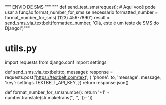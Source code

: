 
""" ENVIO DE SMS """
"""
def send_test_sms(request):
    # Aqui você pode usar a função format_number_for_sms se necessário
    formatted_number = format_number_for_sms('(123) 456-7890')
    result = send_sms_via_textbelt(formatted_number, 'Olá, este é um teste de SMS do Django!')"""



# utils.py

import requests
from django.conf import settings

def send_sms_via_textbelt(to, message):
    response = requests.post('https://textbelt.com/text', {
        'phone': to,
        'message': message,
        'key': settings.TEXTBELT_API_KEY,
    })
    return response.json()

def format_number_for_sms(number):
    return '+1' + number.translate(str.maketrans('', '', '()- '))